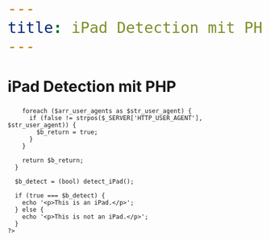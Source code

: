```yaml
---
title: iPad Detection mit PHP
---
```


## iPad Detection mit PHP

<!DOCTYPE html PUBLIC "-//W3C//DTD XHTML 1.0 Strict//EN"
        "http://www.w3.org/TR/xhtml1/DTD/xhtml1-strict.dtd">
<html xmlns="http://www.w3.org/1999/xhtml">
  <head>
    <meta http-equiv="content-type" content="text/html; charset=utf-8" />
    <title>iPad detection with PHP</title>
    <style type="text/css">
      * {
        font-size: 30px;
      }
    </style>
  </head>
  <body>
    <?php
      function detect_iPad() {
        $b_return = (bool) false;
        $arr_user_agents = (array) array ('iPad');

        foreach ($arr_user_agents as $str_user_agent) {
          if (false != strpos($_SERVER['HTTP_USER_AGENT'], $str_user_agent)) {
            $b_return = true;
          }
        }

        return $b_return;
      }

      $b_detect = (bool) detect_iPad();

      if (true === $b_detect) {
        echo '<p>This is an iPad.</p>';
      } else {
        echo '<p>This is not an iPad.</p>';
      }
    ?>
  </body>
</html>
